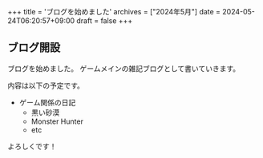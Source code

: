 +++
title = 'ブログを始めました'
archives = ["2024年5月"]
date = 2024-05-24T06:20:57+09:00
draft = false
+++

## ブログ開設

ブログを始めました。
ゲームメインの雑記ブログとして書いていきます。

内容は以下の予定です。

* ゲーム関係の日記
  * 黒い砂漠
  * Monster Hunter
  * etc
  
よろしくです！
